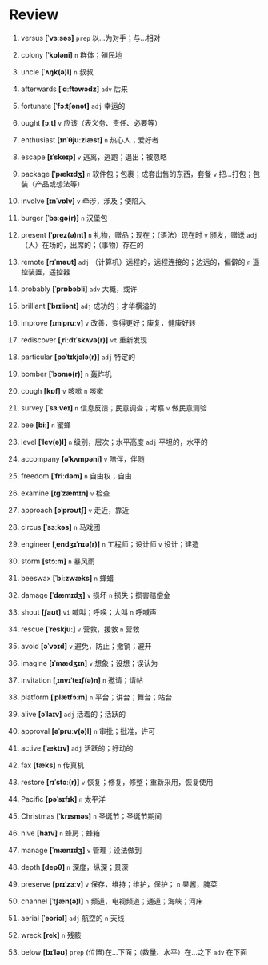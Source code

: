 # Review
1. versus **[ˈvɜːsəs]** `prep` 以...为对手；与...相对

2. colony **[ˈkɒləni]** `n` 群体；殖民地

3. uncle **[ˈʌŋk(ə)l]** `n` 叔叔

4. afterwards **[ˈɑːftəwədz]** `adv` 后来

5. fortunate **[ˈfɔːtʃənət]** `adj` 幸运的

6. ought **[ɔːt]** `v` 应该（表义务、责任、必要等）

7. enthusiast **[ɪnˈθjuːziæst]** `n` 热心人；爱好者

8. escape **[ɪˈskeɪp]** `v` 逃离，逃跑；退出；被忽略

9. package **[ˈpækɪdʒ]** `n` 软件包；包裹；成套出售的东西，套餐 `v` 把...打包；包装（产品或想法等）

10. involve **[ɪnˈvɒlv]** `v` 牵涉，涉及；使陷入

11. burger **[ˈbɜːɡə(r)]** `n` 汉堡包

12. present **[ˈprez(ə)nt]** `n` 礼物，赠品；现在；（语法）现在时 `v` 颁发，赠送 `adj` （人）在场的，出席的；（事物）存在的

13. remote **[rɪˈməʊt]** `adj` （计算机）远程的，远程连接的；边远的，偏僻的 `n` 遥控装置，遥控器

14. probably **[ˈprɒbəbli]** `adv` 大概，或许

15. brilliant **[ˈbrɪliənt]** `adj` 成功的；才华横溢的

16. improve **[ɪmˈpruːv]** `v` 改善，变得更好；康复，健康好转

17. rediscover **[ˌriːdɪˈskʌvə(r)]** `vt` 重新发现

18. particular **[pəˈtɪkjələ(r)]** `adj` 特定的

19. bomber **[ˈbɒmə(r)]** `n` 轰炸机

20. cough **[kɒf]** `v` 咳嗽 `n` 咳嗽

21. survey **[ˈsɜːveɪ]** `n` 信息反馈；民意调查；考察 `v` 做民意测验

22. bee **[biː]** `n` 蜜蜂

23. level **[ˈlev(ə)l]** `n` 级别，层次；水平高度 `adj` 平坦的，水平的

24. accompany **[əˈkʌmpəni]** `v` 陪伴，伴随

25. freedom **[ˈfriːdəm]** `n` 自由权；自由

26. examine **[ɪɡˈzæmɪn]** `v` 检查

27. approach **[əˈprəʊtʃ]** `v` 走近，靠近

28. circus **[ˈsɜːkəs]** `n` 马戏团

29. engineer **[ˌendʒɪˈnɪə(r)]** `n` 工程师；设计师 `v` 设计；建造

30. storm **[stɔːm]** `n` 暴风雨

31. beeswax **[ˈbiːzwæks]** `n` 蜂蜡

32. damage **[ˈdæmɪdʒ]** `v` 损坏 `n` 损失；损害赔偿金

33. shout **[ʃaʊt]** `vi` 喊叫；呼唤；大叫 `n` 呼喊声

34. rescue **[ˈreskjuː]** `v` 营救，援救 `n` 营救

35. avoid **[əˈvɔɪd]** `v` 避免，防止；撤销；避开

36. imagine **[ɪˈmædʒɪn]** `v` 想象；设想；误认为

37. invitation **[ˌɪnvɪˈteɪʃ(ə)n]** `n` 邀请；请帖

38. platform **[ˈplætfɔːm]** `n` 平台；讲台；舞台；站台

39. alive **[əˈlaɪv]** `adj` 活着的；活跃的

40. approval **[əˈpruːv(ə)l]** `n` 审批；批准，许可

41. active **[ˈæktɪv]** `adj` 活跃的；好动的

42. fax **[fæks]** `n` 传真机

43. restore **[rɪˈstɔː(r)]** `v` 恢复；修复，修整；重新采用，恢复使用

44. Pacific **[pəˈsɪfɪk]** `n` 太平洋

45. Christmas **[ˈkrɪsməs]** `n` 圣诞节；圣诞节期间

46. hive **[haɪv]** `n` 蜂房；蜂箱

47. manage **[ˈmænɪdʒ]** `v` 管理；设法做到

48. depth **[depθ]** `n` 深度，纵深；景深

49. preserve **[prɪˈzɜːv]** `v` 保存，维持；维护，保护； `n` 果酱，腌菜

50. channel **[ˈtʃæn(ə)l]** `n` 频道，电视频道；通道；海峡；河床

51. aerial **[ˈeəriəl]** `adj` 航空的 `n` 天线

52. wreck **[rek]** `n` 残骸

53. below **[bɪˈləʊ]** `prep` (位置)在...下面；（数量、水平）在...之下 `adv` 在下面

